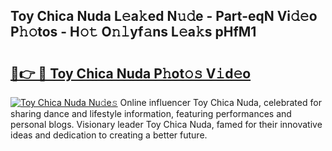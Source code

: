 ## Toy Chica Nuda L𝚎a𝚔ed N𝚞𝚍e - Part-eqN Vi𝚍𝚎o P𝚑𝚘tos - H𝚘𝚝 O𝚗𝚕yf𝚊ns L𝚎a𝚔s pHfM1

# <h2><a href="http://kf95jl.oniu.top/?m=Toy+Chica+Nuda">🔗👉 🔴 Toy Chica Nuda P𝚑ot𝚘𝚜 V𝚒d𝚎o</a></h2>

[![Toy Chica Nuda Nu𝚍e𝚜](https://i.imgur.com/0qMVB7G.gif)](http://kf95jl.oniu.top/?m=Toy+Chica+Nuda)
Online influencer Toy Chica Nuda, celebrated for sharing dance and lifestyle information, featuring performances and personal blogs. Visionary leader Toy Chica Nuda, famed for their innovative ideas and dedication to creating a better future.  
